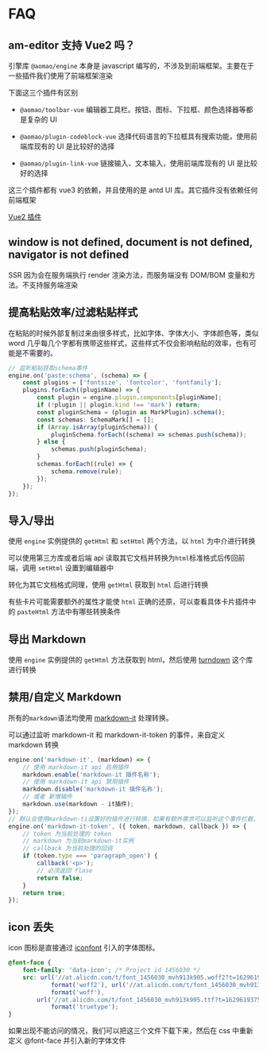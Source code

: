 # FAQ

## am-editor 支持 Vue2 吗？

引擎库 `@aomao/engine` 本身是 javascript 编写的，不涉及到前端框架。主要在于一些插件我们使用了前端框架渲染

下面这三个插件有区别

-   `@aomao/toolbar-vue` 编辑器工具栏。按钮、图标、下拉框、颜色选择器等都是复杂的 UI

-   `@aomao/plugin-codeblock-vue` 选择代码语言的下拉框具有搜索功能，使用前端库现有的 UI 是比较好的选择

-   `@aomao/plugin-link-vue` 链接输入、文本输入，使用前端库现有的 UI 是比较好的选择

这三个插件都有 vue3 的依赖，并且使用的是 antd UI 库。其它插件没有依赖任何前端框架

[Vue2 插件](https://github.com/zb201307/am-editor-vue2/tree/main/packages)

## window is not defined, document is not defined, navigator is not defined

SSR 因为会在服务端执行 render 渲染方法，而服务端没有 DOM/BOM 变量和方法。不支持服务端渲染

## 提高粘贴效率/过滤粘贴样式

在粘贴的时候外部复制过来由很多样式，比如字体、字体大小、字体颜色等，类似 word 几乎每几个字都有携带这些样式，这些样式不仅会影响粘贴的效率，也有可能是不需要的。

```ts
// 监听粘贴获取schema事件
engine.on('paste:schema', (schema) => {
	const plugins = ['fontsize', 'fontcolor', 'fontfamily'];
	plugins.forEach((pluginName) => {
		const plugin = engine.plugin.components[pluginName];
		if (!plugin || plugin.kind !== 'mark') return;
		const pluginSchema = (plugin as MarkPlugin).schema();
		const schemas: SchemaMark[] = [];
		if (Array.isArray(pluginSchema)) {
			pluginSchema.forEach((schema) => schemas.push(schema));
		} else {
			schemas.push(pluginSchema);
		}
		schemas.forEach((rule) => {
			schema.remove(rule);
		});
	});
});
```

## 导入/导出

使用 `engine` 实例提供的 `getHtml` 和 `setHtml` 两个方法，以 `html` 为中介进行转换

可以使用第三方库或者后端 api 读取其它文档并转换为`html`标准格式后传回前端，调用 `setHtml` 设置到编辑器中

转化为其它文档格式同理，使用 `getHtml` 获取到 `html` 后进行转换

有些卡片可能需要额外的属性才能使 `html` 正确的还原，可以查看具体卡片插件中的 `pasteHtml` 方法中有哪些转换条件

## 导出 Markdown

使用 `engine` 实例提供的 `getHtml` 方法获取到 html，然后使用 [turndown](https://github.com/mixmark-io/turndown) 这个库进行转换

## 禁用/自定义 Markdown

所有的`markdown`语法均使用 [markdown-it](https://github.com/markdown-it/markdown-it) 处理转换。

可以通过监听 markdown-it 和 markdown-it-token 的事件，来自定义 markdown 转换

```ts
engine.on('markdown-it', (markdown) => {
	// 使用 markdown-it api 启用插件
	markdown.enable('markdown-it 插件名称');
	// 使用 markdown-it api 禁用插件
	markdown.disable('markdown-it 插件名称');
	// 或者 新增插件
	markdown.use(markdown - it插件);
});
// 默认会使用markdown-ti设置好的插件进行转换，如果有额外需求可以监听这个事件拦截，并自行调用 callback 返回字符串。如果有更复制的需求，建议使用 markdown-it 的api制作插件。
engine.on('markdown-it-token', ({ token, markdown, callback }) => {
	// token 为当前处理的 token
	// markdown 为当前markdown-it实例
	// callback 为当前处理的回调
	if (token.type === 'paragraph_open') {
		callback('<p>');
		// 必须返回 flase
		return false;
	}
	return true;
});
```

## icon 丢失

icon 图标是直接通过 [iconfont](https://at.alicdn.com/t/project/1456030/0cbd04d3-3ca1-4898-b345-e0a9150fcc80.html?spm=a313x.7781069.1998910419.35) 引入的字体图标。

```css
@font-face {
	font-family: 'data-icon'; /* Project id 1456030 */
	src: url('//at.alicdn.com/t/font_1456030_mvh913k905.woff2?t=1629619375484')
			format('woff2'), url('//at.alicdn.com/t/font_1456030_mvh913k905.woff?t=1629619375484')
			format('woff'),
		url('//at.alicdn.com/t/font_1456030_mvh913k905.ttf?t=1629619375484')
			format('truetype');
}
```

如果出现不能访问的情况，我们可以把这三个文件下载下来，然后在 css 中重新定义 @font-face 并引入新的字体文件
